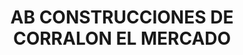 ---
title: "AB CONSTRUCCIONES DE CORRALON EL MERCADO"
url: /san-salvador-de-jujuy/ab-construcciones-de-corralon-el-mercado-marinero-jorge-ruben-torres/
shop: Baustoffe
---
